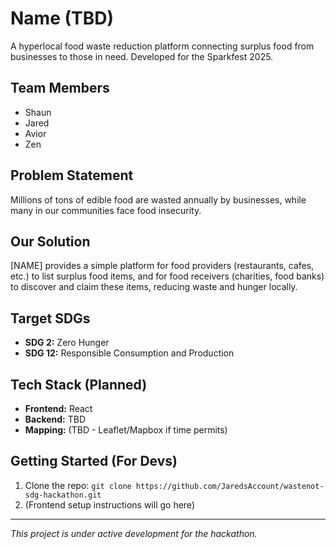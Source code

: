 # Name (TBD)

A hyperlocal food waste reduction platform connecting surplus food from businesses to those in need. Developed for the Sparkfest 2025.

## Team Members
*   Shaun
*   Jared
*   Avior
*   Zen

## Problem Statement
Millions of tons of edible food are wasted annually by businesses, while many in our communities face food insecurity.

## Our Solution
[NAME] provides a simple platform for food providers (restaurants, cafes, etc.) to list surplus food items, and for food receivers (charities, food banks) to discover and claim these items, reducing waste and hunger locally.

## Target SDGs
*   **SDG 2:** Zero Hunger
*   **SDG 12:** Responsible Consumption and Production

## Tech Stack (Planned)
*   **Frontend:** React
*   **Backend:** TBD
*   **Mapping:** (TBD - Leaflet/Mapbox if time permits)

## Getting Started (For Devs)
1. Clone the repo: `git clone https://github.com/JaredsAccount/wastenot-sdg-hackathon.git`
2. (Frontend setup instructions will go here)

---
*This project is under active development for the hackathon.*

